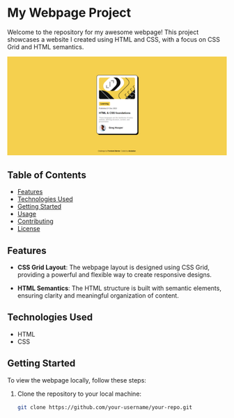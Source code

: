 # My Webpage Project

Welcome to the repository for my awesome webpage! This project showcases a website I created using HTML and CSS, with a focus on CSS Grid and HTML semantics.

![Website Screenshot](https://github.com/Abubakar-Tamboli/Blog-preview-card/blob/main/assets/images/Blog-preview-card.png)


## Table of Contents
- [Features](#features)
- [Technologies Used](#technologies-used)
- [Getting Started](#getting-started)
- [Usage](#usage)
- [Contributing](#contributing)
- [License](#license)

## Features

- **CSS Grid Layout**: The webpage layout is designed using CSS Grid, providing a powerful and flexible way to create responsive designs.

- **HTML Semantics**: The HTML structure is built with semantic elements, ensuring clarity and meaningful organization of content.

## Technologies Used

- HTML
- CSS

## Getting Started

To view the webpage locally, follow these steps:

1. Clone the repository to your local machine:

   ```bash
   git clone https://github.com/your-username/your-repo.git

